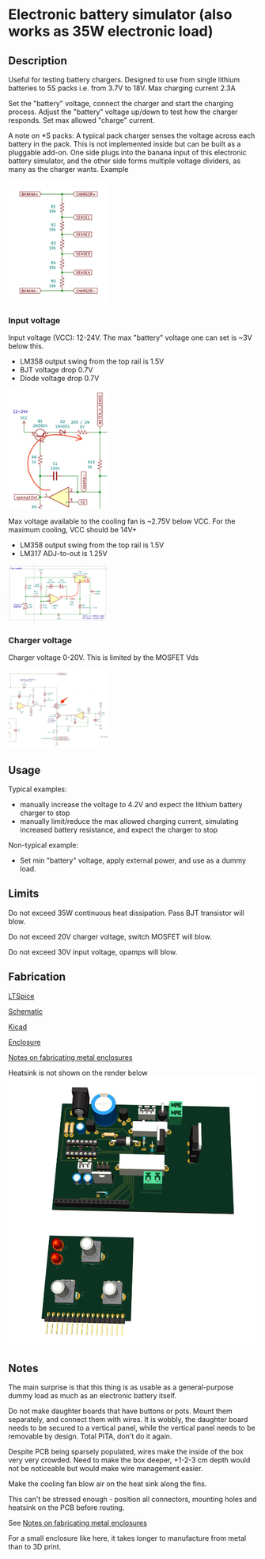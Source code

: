 # Electronic battery simulator (also works as 35W electronic load)

## Description

Useful for testing battery chargers. 
Designed to use from single lithium batteries to 5S packs i.e. from 3.7V to 18V. Max charging current 2.3A 

Set the "battery" voltage, connect the charger and start the charging process. 
Adjust the "battery" voltage up/down to test how the charger responds. Set max allowed "charge" current.

A note on *S packs:
A typical pack charger senses the voltage across each battery in the pack. This is not implemented inside
but can be built as a pluggable add-on. One side plugs into the banana input of this electronic battery simulator, and the other side forms multiple voltage dividers, as many as the charger wants. Example

<img src="img/multi-s-battery.png" width="200"/>


### Input voltage
Input voltage (VCC): 12-24V. The max "battery" voltage one can set is ~3V below this. 

* LM358 output swing from the top rail is 1.5V
* BJT voltage drop 0.7V
* Diode voltage drop 0.7V


<img src="img/voltage-drop.png" width="200"/>


Max voltage available to the cooling fan is ~2.75V below VCC. For the maximum cooling, VCC should be 14V+

* LM358 output swing from the top rail is 1.5V
* LM317 ADJ-to-out is 1.25V

<img src="img/fan.png" width="200"/>

### Charger voltage
Charger voltage 0-20V. This is limited by the MOSFET Vds

<img src="img/mosfet.png" width="200"/>

## Usage

Typical examples:

* manually increase the voltage to 4.2V and expect the lithium battery charger to stop
* manually limit/reduce the max allowed charging current, simulating increased battery resistance, and expect the charger to stop

Non-typical example:

* Set min "battery" voltage, apply external power, and use as a dummy load.


## Limits

Do not exceed 35W continuous heat dissipation. Pass BJT transistor will blow.

Do not exceed 20V charger voltage, switch MOSFET will blow.

Do not exceed 30V input voltage, opamps will blow.

## Fabrication

[LTSpice](ltspice)

[Schematic](schematic.pdf)

[Kicad](kicad)

[Enclosure](fusion360)


[Notes on fabricating metal enclosures](Metal%20enclosure%20project%20box.md)

Heatsink is not shown on the render below
![](img/3d.png)

## Notes

The main surprise is that this thing is as usable as a general-purpose dummy load as much as an electronic battery itself.

Do not make daughter boards that have buttons or pots. Mount them separately, and connect them with wires. It is wobbly, the daughter board needs to be secured to a vertical panel, while the vertical panel needs to be removable by design. Total PITA, don't do it again.

Despite PCB being sparsely populated, wires make the inside of the box very very crowded. Need to make the box deeper, +1-2-3 cm depth would not be noticeable but would make wire management easier.

Make the cooling fan blow air on the heat sink along the fins.

This can't be stressed enough - position all connectors, mounting holes and heatsink on the PCB before routing.

See [Notes on fabricating metal enclosures](Metal%20enclosure%20project%20box.md)

For a small enclosure like here, it takes longer to manufacture from metal than to 3D print.
